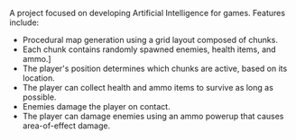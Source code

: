 A project focused on developing Artificial Intelligence for games. Features include:

- Procedural map generation using a grid layout composed of chunks.
- Each chunk contains randomly spawned enemies, health items, and ammo.]
- The player's position determines which chunks are active, based on its location.
- The player can collect health and ammo items to survive as long as possible.
- Enemies damage the player on contact.
- The player can damage enemies using an ammo powerup that causes area-of-effect damage.
